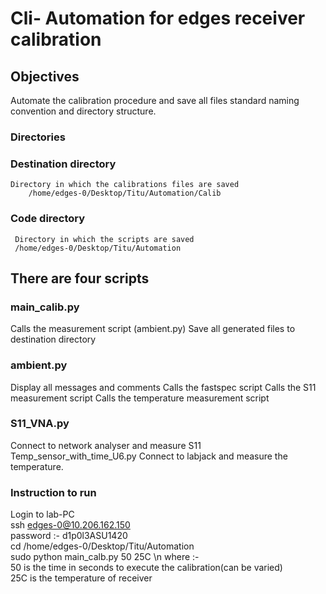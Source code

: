 

# Cli- Automation for edges receiver calibration 

## Objectives
Automate the calibration procedure and save all files standard naming convention and directory structure.
 

### Directories 

### Destination directory
    Directory in which the calibrations files are saved      
        /home/edges-0/Desktop/Titu/Automation/Calib

  
### Code directory
     Directory in which the scripts are saved
     /home/edges-0/Desktop/Titu/Automation

## There are four scripts 
### main_calib.py 
Calls the measurement script (ambient.py)
Save all generated files to destination directory
### ambient.py
Display all messages and comments
Calls the fastspec script
Calls the S11 measurement script
Calls the temperature measurement script 
### S11_VNA.py
Connect to network analyser and measure S11
Temp_sensor_with_time_U6.py
Connect to labjack and measure the temperature.

### Instruction to run

   Login to lab-PC  
                      ssh edges-0@10.206.162.150  
                      password :- d1p0l3ASU1420  
                      cd  /home/edges-0/Desktop/Titu/Automation  
                      sudo python main_calb.py 50 25C \n
                       where :-  
                                  50 is the time in seconds to execute the calibration(can be varied)  
                                  25C is the temperature of receiver  
                                  
